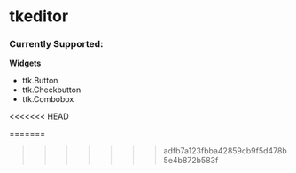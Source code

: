 # tkeditor
<h3>Currently Supported:</h3>
<strong>Widgets</strong>
 <ul>
  <li>ttk.Button</li>
  <li>ttk.Checkbutton</li>
  <li>ttk.Combobox</li>
 </ul>
<<<<<<< HEAD

=======
>>>>>>> adfb7a123fbba42859cb9f5d478b5e4b872b583f
